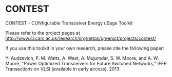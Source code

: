CONTEST
=======

CONTEST - CONfigurable Transceiver Energy uSage Toolkit

Please refer to the project pages at http://www.cl.cam.ac.uk/research/srg/netos/greenict/projects/contest/



If you use this toolkit in your own research, please cite the following paper:

Y. Audzevich, P. M. Watts, A. West, A. Mujumdar, S. W. Moore, and A. W. Moore, "Power Optimized Transceivers for Future Switched Networks," IEEE Transactions on VLSI (available in early access), 2013.
